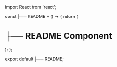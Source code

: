 import React from 'react';

const ├── README = () => {
  return (
    <div>
      <h1>├── README Component</h1>
    </div>
  );
};

export default ├── README;